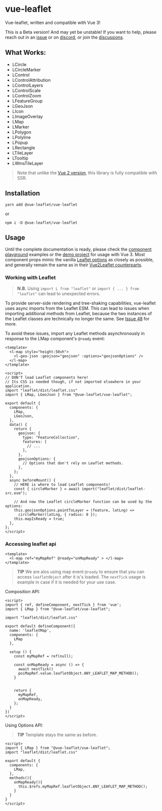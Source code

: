 # vue-leaflet

Vue-leaflet, written and compatible with Vue 3!

This is a Beta version! And may yet be unstable! If you want to help, please reach out in an
[issue](https://github.com/vue-leaflet/vue-leaflet/issues) or on [discord](https://discord.gg/uVZAfUf),
or join the [discussions](https://github.com/vue-leaflet/vue-leaflet/discussions).

## What Works:

- LCircle
- LCircleMarker
- LControl
- LControlAttribution
- LControlLayers
- LControlScale
- LControlZoom
- LFeatureGroup
- LGeoJson
- LIcon
- LImageOverlay
- LMap
- LMarker
- LPolygon
- LPolyline
- LPopup
- LRectangle
- LTileLayer
- LTooltip
- LWmsTileLayer

> Note that unlike the [Vue 2 version](https://github.com/vue-leaflet/Vue2Leaflet), this library is fully compatible with SSR.

## Installation

`yarn add @vue-leaflet/vue-leaflet`

or

`npm i -D @vue-leaflet/vue-leaflet`

## Usage

Until the complete documentation is ready, please check the
[component playground](https://github.com/vue-leaflet/vue-leaflet/tree/master/src/playground/views) examples or the
[demo project](https://github.com/vue-leaflet/vue3-demo-project/blob/master/src/App.vue) for usage with Vue 3.
Most component props mimic the vanilla [Leaflet options](https://leafletjs.com/reference-1.7.1.html) as closely as
possible, and generally remain the same as in their [Vue2Leaflet counterparts](https://vue2-leaflet.netlify.app/components/).

### Working with Leaflet

> **N.B.** Using `import L from "leaflet"` or `import { ... } from "leaflet"` can lead to unexpected errors.

To provide server-side rendering and tree-shaking capabilities, vue-leaflet uses async imports from the Leaflet ESM.
This can lead to issues when importing additional methods from Leaflet, because the two instances of the Leaflet
classes are technically no longer the same. See [Issue 48](https://github.com/vue-leaflet/vue-leaflet/issues/48) for more.

To avoid these issues, import any Leaflet methods asynchronously in response to the LMap component's `@ready` event:
```vue
<template>
  <l-map style="height:50vh">
    <l-geo-json :geojson="geojson" :options="geojsonOptions" />
  </l-map>
</template>

<script>
// DON'T load Leaflet components here!
// Its CSS is needed though, if not imported elsewhere in your application.
import "leaflet/dist/leaflet.css"
import { LMap, LGeoJson } from "@vue-leaflet/vue-leaflet";

export default {
  components: {
    LMap,
    LGeoJson,
  },
  data() {
    return {
      geojson: {
        type: "FeatureCollection",
        features: [
          // ...
        ],
      },
      geojsonOptions: {
        // Options that don't rely on Leaflet methods.
      },
    };
  },
  async beforeMount() {
    // HERE is where to load Leaflet components!
    const { circleMarker } = await import("leaflet/dist/leaflet-src.esm");

    // And now the Leaflet circleMarker function can be used by the options:
    this.geojsonOptions.pointToLayer = (feature, latLng) =>
      circleMarker(latLng, { radius: 8 });
    this.mapIsReady = true;
  },
};
</script>
```

### Accessing leaflet api
```vue
<template>
  <l-map ref="myMapRef" @ready="onMapReady" > </l-map>
</template>
```
> **TIP** We are alos using map event `@ready` to ensure that you can access `leafletObject` after it is's loaded.
> The `nextTick` usage is example in case if it is needed for your use case.

Composition API:
```vue
<script>
import { ref, defineComponent, nextTick } from 'vue';
import { LMap } from "@vue-leaflet/vue-leaflet";

import "leaflet/dist/leaflet.css"

export default defineComponent({
  name: 'leafletMap',
  components: {
    LMap
  },
  
  setup () {
    const myMapRef = ref(null);

    const onMapReady = async () => {
      await nextTick()
      poiMapRef.value.leafletObject.ANY_LEAFLET_MAP_METHOD();
    }


    return {
      myMapRef,
      onMapReady,
    };
  }
})
</script>
```

Using Options API:

> **TIP** Template stays the same as before.

```vue
<script>
import { LMap } from "@vue-leaflet/vue-leaflet";
import "leaflet/dist/leaflet.css"

export default {
  components: {
    LMap,
  },
  methods(){
    onMapReady(){
      this.$refs.myMapRef.leafletObject.ANY_LEAFLET_MAP_METHOD();
    }
  }
}
</script>
```
